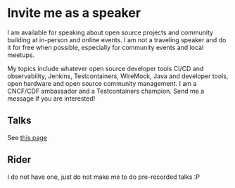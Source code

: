 # Invite me as a speaker

I am available for speaking about open source projects and community building at in-person and online events.
I am not a traveling speaker and do it for free when possible,
especially for community events and local meetups.

My topics include whatever open source developer tools CI/CD and observability,
Jenkins, Testcontainers, WireMock, Java and developer tools, open hardware and open source community management.
I am a CNCF/CDF ambassador and a Testcontainers champion.
Send me a message if you are interested!

## Talks

See [this page](./talks.md)

## Rider

I do not have one, just do not make me to do pre-recorded talks :P
